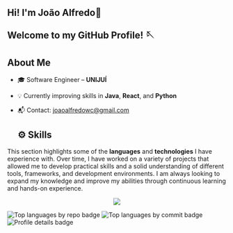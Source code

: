 <h2>Hi! I'm João Alfredo👋<br><br>Welcome to my GitHub Profile! 🪡</h2>

##  About Me


- 🎓 Software Engineer – **UNIJUÍ**
- 💡 Currently improving skills in **Java**, **React**, and **Python**
- 📬 Contact: [joaoalfredowc@gmail.com](mailto:joaoalfredowc@gmail.com)

  ## ⚙️ Skills
<p>This section highlights some of the <b>languages</b> and <b>technologies</b> I have experience with. Over time, I have worked on a variety of projects that allowed me to develop practical skills and a solid understanding of different tools, frameworks, and development environments. I am always looking to expand my knowledge and improve my abilities through continuous learning and hands-on experience.</p>

<p align="center">
  <a href="https://skillicons.dev">
    <img src="https://skillicons.dev/icons?i=git,java,py,bootstrap,react,less,gulp,javascript" />
  </a>
</p>

<div>
  <img src="http://github-profile-summary-cards.vercel.app/api/cards/repos-per-language?username=jawc-05&theme=github_dark" alt="Top languages by repo badge"/>
  <img src="http://github-profile-summary-cards.vercel.app/api/cards/most-commit-language?username=jawc-05&theme=github_dark" alt="Top languages by commit badge"/>
  <img src="http://github-profile-summary-cards.vercel.app/api/cards/profile-details?username=jawc-05&theme=github_dark" alt="Profile details badge"/>
</div>
